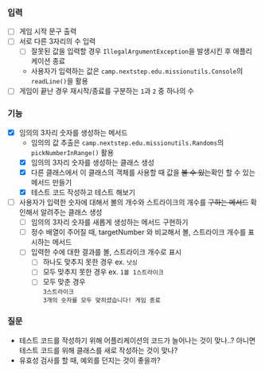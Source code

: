### 입력
- [ ] 게임 시작 문구 출력
- [ ] 서로 다른 3자리의 수 입력
  - [ ] 잘못된 값을 입력할 경우 `IllegalArgumentException`을 발생시킨 후 애플리케이션 종료
  - 사용자가 입력하는 값은 `camp.nextstep.edu.missionutils.Console`의 `readLine()`을 활용
- [ ] 게임이 끝난 경우 재시작/종료를 구분하는 `1`과 `2` 중 하나의 수
### 기능
- [x] 임의의 3자리 숫자를 생성하는 메서드
    - 임의의 값 추출은 `camp.nextstep.edu.missionutils.Randoms`의 `pickNumberInRange()` 활용
    - [x] 임의의 3자리 숫자를 생성하는 클래스 생성
    - [x] 다른 클래스에서 이 클래스의 객체를 사용할 때 값을 ~~볼 수 있는~~확인 할 수 있는 메서드 만들기
    - [x] 테스트 코드 작성하고 테스트 해보기
- [ ] 사용자가 입력한 숫자에 대해서 볼의 개수와 스트라이크의 개수를 ~~구하는 메서드~~ 확인해서 알려주는 클래스 생성
  - [ ] 임의의 3자리 숫자를 새롭게 생성하는 메서드 구현하기
  - [ ] 정수 배열이 주어질 때, targetNumber 와 비교해서 볼, 스트라이크 개수를 표시하는 메서드
  - [ ] 입력한 수에 대한 결과를 볼, 스트라이크 개수로 표시
    - [ ] 하나도 맞추지 못한 경우 ex. `낫싱`
    - [ ] 모두 맞추지 못한 경우 ex. `1볼 1스트라이크`
    - [ ] 모두 맞춘 경우</br>
      `3스트라이크`</br>
      `3개의 숫자를 모두 맞히셨습니다! 게임 종료`

### 질문
- 테스트 코드를 작성하기 위해 어플리케이션의 코드가 늘어나는 것이 맞나..? 아니면 테스트 코드를 위해 클래스를 새로 작성하는 것이 맞나?
- 유효성 검사를 할 때, 예외를 던지는 것이 좋을까?